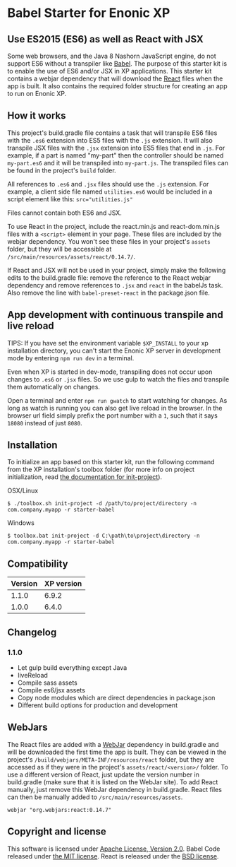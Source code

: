 # Babel Starter for Enonic XP

## Use ES2015 (ES6) as well as React with JSX

Some web browsers, and the Java 8 Nashorn JavaScript engine, do not support ES6 without a transpiler like [Babel](https://babeljs.io/). The purpose of this starter kit is to enable the use of ES6 and/or JSX in XP applications. This starter kit contains a webjar dependency that will download the [React](https://facebook.github.io/react/) files when the app is built. It also contains the required folder structure for creating an app to run on Enonic XP.

## How it works

This project's build.gradle file contains a task that will transpile ES6 files with the `.es6` extension into ES5 files with the `.js` extension. It will also transpile JSX files with the `.jsx` extension into ES5 files that end in `.js`. For example, if a part is named "my-part" then the controller should be named `my-part.es6` and it will be transpiled into `my-part.js`. The transpiled files can be found in the project's `build` folder.

All references to `.es6` and `.jsx` files should use the `.js` extension. For example, a client side file named `utilities.es6` would be included in a script element like this: `src="utilities.js"`

Files cannot contain both ES6 and JSX.

To use React in the project, include the react.min.js and react-dom.min.js files with a `<script>` element in your page. These files are included by the webjar dependency. You won't see these files in your project's `assets` folder, but they will be accessible at `/src/main/resources/assets/react/0.14.7/`.

If React and JSX will not be used in your project, simply make the following edits to the build.gradle file: remove the reference to the React webjar dependency and remove references to `.jsx` and `react` in the babelJs task. Also remove the line with `babel-preset-react` in the package.json file.

## App development with continuous transpile and live reload

TIPS: If you have set the environment variable `$XP_INSTALL` to your xp installation directory, you can't start the Enonic XP server in development mode by entering `npm run dev` in a terminal.

Even when XP is started in dev-mode, transpiling does not occur upon changes to `.es6` or `.jsx` files.
So we use gulp to watch the files and transpile them automatically on changes.

Open a terminal and enter `npm run gwatch` to start watching for changes. As long as watch is running you can also get live reload in the browser. In the browser url field simply prefix the port number with a `1`, such that it says `18080` instead of just `8080`.

## Installation

To initialize an app based on this starter kit, run the following command from the XP installation's toolbox folder (for more info on project initialization, read [the documentation for init-project](http://xp.readthedocs.org/en/stable/reference/toolbox/init-project.html)).

OSX/Linux
```shell
$ ./toolbox.sh init-project -d /path/to/project/directory -n com.company.myapp -r starter-babel
```

Windows
```shell
$ toolbox.bat init-project -d C:\path\to\project\directory -n com.company.myapp -r starter-babel
```

## Compatibility

| Version       | XP version |
| ------------- | ---------- |
| 1.1.0         | 6.9.2      |
| 1.0.0         | 6.4.0      |

## Changelog

### 1.1.0

* Let gulp build everything except Java
* liveReload
* Compile sass assets
* Compile es6/jsx assets
* Copy node modules which are direct dependencies in package.json
* Different build options for production and development

## WebJars

The React files are added with a [WebJar](http://www.webjars.org/) dependency in build.gradle and will be downloaded the first time the app is built. They can be viewed in the project's `/build/webjars/META-INF/resources/react` folder, but they are accessed as if they were in the project's `assets/react/<version>/` folder. To use a different version of React, just update the version number in build.gradle (make sure that it is listed on the WebJar site). To add React manually, just remove this WebJar dependency in build.gradle. React files can then be manually added to `/src/main/resources/assets`.

```
webjar "org.webjars:react:0.14.7"
```

## Copyright and license

This software is licensed under [Apache License, Version 2.0](http://www.apache.org/licenses/LICENSE-2.0).
Babel Code released under [the MIT license](https://github.com/babel/babel/blob/master/LICENSE).
React is released under the [BSD license](https://github.com/facebook/react/blob/master/LICENSE).
